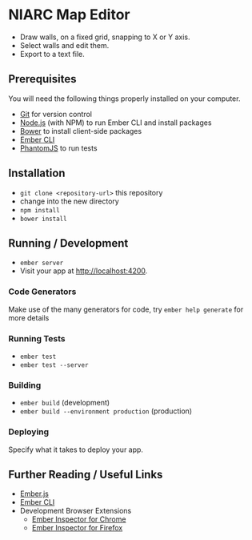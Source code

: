 # NIARC Map Editor

* Draw walls, on a fixed grid, snapping to X or Y axis.
* Select walls and edit them.
* Export to a text file.

## Prerequisites

You will need the following things properly installed on your computer.

* [Git](http://git-scm.com/) for version control
* [Node.js](http://nodejs.org/) (with NPM) to run Ember CLI and install packages
* [Bower](http://bower.io/) to install client-side packages
* [Ember CLI](http://ember-cli.com/)
* [PhantomJS](http://phantomjs.org/) to run tests

## Installation

* `git clone <repository-url>` this repository
* change into the new directory
* `npm install`
* `bower install`

## Running / Development

* `ember server`
* Visit your app at [http://localhost:4200](http://localhost:4200).

### Code Generators

Make use of the many generators for code, try `ember help generate` for more details

### Running Tests

* `ember test`
* `ember test --server`

### Building

* `ember build` (development)
* `ember build --environment production` (production)

### Deploying

Specify what it takes to deploy your app.

## Further Reading / Useful Links

* [Ember.js](http://emberjs.com/)
* [Ember CLI](http://ember-cli.com/)
* Development Browser Extensions
  * [Ember Inspector for Chrome](https://chrome.google.com/webstore/detail/ember-inspector/bmdblncegkenkacieihfhpjfppoconhi)
  * [Ember Inspector for Firefox](https://addons.mozilla.org/en-US/firefox/addon/ember-inspector/)

